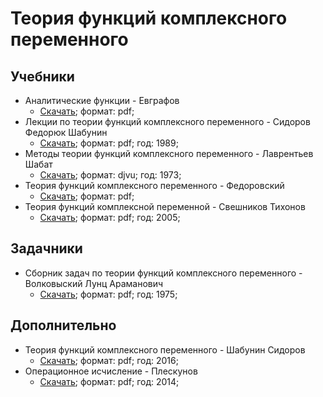 # Теория функций комплексного переменного

## Учебники

- Аналитические функции - Евграфов
  - [Скачать](<Книга Аналитические-функции Евграфов.pdf>); формат: pdf;
- Лекции по теории функций комплексного переменного - Сидоров Федорюк Шабунин
  - [Скачать](<Книга Лекции-по-теории-функций-комплексного-переменного (1989) Сидоров Федорюк Шабунин.pdf>); формат: pdf; год: 1989;
- Методы теории функций комплексного переменного - Лаврентьев Шабат
  - [Скачать](<Книга Методы-теории-функций-комплексного-переменного (1973) Лаврентьев Шабат.djvu>); формат: djvu; год: 1973;
- Теория функций комплексного переменного - Федоровский
  - [Скачать](<Книга Теория-функций-комплексного-переменного Федоровский.pdf>); формат: pdf;
- Теория функций комплексной переменной - Свешников Тихонов
  - [Скачать](<Книга Теория-функций-комплексной-переменной (2005) Свешников Тихонов.pdf>); формат: pdf; год: 2005;

## Задачники

- Сборник задач по теории функций комплексного переменного - Волковыский Лунц Араманович
  - [Скачать](<Задачник Сбоник-задач-по-теории-функций-комплексного-переменного (1975) Волковыский Лунц Араманович.pdf>); формат: pdf; год: 1975;

## Дополнительно

- Теория функций комплексного переменного - Шабунин Сидоров
  - [Скачать](<Книга Теория-функций-комплексного-переменного (2016) Шабунин Сидоров.pdf>); формат: pdf; год: 2016;
- Операционное исчисление - Плескунов
  - [Скачать](<Книга Операционное-исчисление (2014) Плескунов.pdf>); формат: pdf; год: 2014;